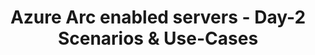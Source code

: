 ---
title: "Azure Arc enabled servers - Day-2 Scenarios & Use-Cases"
linkTitle: "Azure Arc enabled servers - Day-2 Scenarios & Use-Cases"
weight: 7
description: >-
  Once you have server resources projected into Azure with Azure Arc, you can start to use native Azure tooling to manage the servers as native Azure resources. The following guides show examples of using Azure management tools such as resource tags, Azure Policy, Log Analytics, and more with Azure Arc enabled servers.
---